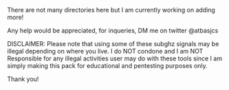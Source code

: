There are not many directories here but I am currently working on adding more!

Any help would be appreciated, for inqueries, DM me on twitter @atbasjcs

DISCLAIMER: Please note that using some of these subghz signals may be illegal depending on where you live.
I do NOT condone and I am NOT Responsible for any illegal activities user may do with these tools since
I am simply making this pack for educational and pentesting purposes only.

Thank you!